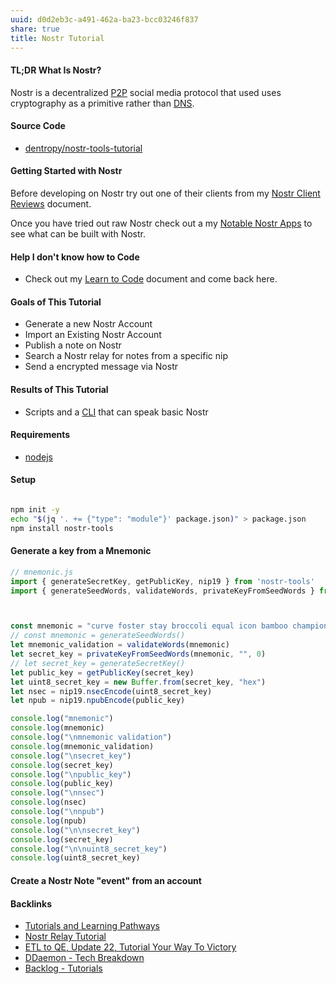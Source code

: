 ```yaml
---
uuid: d0d2eb3c-a491-462a-ba23-bcc03246f837
share: true
title: Nostr Tutorial
---
```

#### TL;DR What Is Nostr?

Nostr is a decentralized [P2P](../eb562da3-447f-489a-a715-3cfcca10e8ec) social media protocol that used uses cryptography as a primitive rather than [DNS](../6f2b1d6c-3b38-4e05-bf02-69af4d23f098).

#### Source Code

* [dentropy/nostr-tools-tutorial](https://github.com/dentropy/nostr-tools-tutorial)
#### Getting Started with Nostr

Before developing on Nostr try out one of their clients from my [Nostr Client Reviews](../60856d0a-a8eb-49dd-ab2b-dd33d16ea527) document.

Once you have tried out raw Nostr check out a my [Notable Nostr Apps](../f5a7d558-219b-4d37-9e18-28f749488612) to see what can be built with Nostr.

#### Help I don't know how to Code

* Check out my [Learn to Code](../130694a5-2d87-49f7-bb8b-123bf5c320a4) document and come back here.

#### Goals of This Tutorial

* Generate a new Nostr Account
* Import an Existing Nostr Account
* Publish a note on Nostr
* Search a Nostr relay for notes from a specific nip
* Send a encrypted message via Nostr

#### Results of This Tutorial

* Scripts and a [CLI](../9b23ae27-ea5d-4cce-a7f5-f16a47705fdd) that can speak basic Nostr

#### Requirements

* [nodejs](../94377dc4-14fb-44cd-9892-4cf3cff78726)

#### Setup

``` bash

npm init -y
echo "$(jq '. += {"type": "module"}' package.json)" > package.json
npm install nostr-tools

```

#### Generate a key from a Mnemonic

``` js
// mnemonic.js
import { generateSecretKey, getPublicKey, nip19 } from 'nostr-tools'
import { generateSeedWords, validateWords, privateKeyFromSeedWords } from 'nostr-tools/nip06'



const mnemonic = "curve foster stay broccoli equal icon bamboo champion casino impact will damp";
// const mnemonic = generateSeedWords()
let mnemonic_validation = validateWords(mnemonic)
let secret_key = privateKeyFromSeedWords(mnemonic, "", 0)
// let secret_key = generateSecretKey()
let public_key = getPublicKey(secret_key)
let uint8_secret_key = new Buffer.from(secret_key, "hex")
let nsec = nip19.nsecEncode(uint8_secret_key)
let npub = nip19.npubEncode(public_key)

console.log("mnemonic")
console.log(mnemonic)
console.log("\nmnemonic validation")
console.log(mnemonic_validation)
console.log("\nsecret_key")
console.log(secret_key)
console.log("\npublic_key")
console.log(public_key)
console.log("\nnsec")
console.log(nsec)
console.log("\nnpub")
console.log(npub)
console.log("\n\nsecret_key")
console.log(secret_key)
console.log("\n\nuint8_secret_key")
console.log(uint8_secret_key)

```

#### Create a Nostr Note "event" from an account



#### Backlinks

* [Tutorials and Learning Pathways](/b554fe38-0be3-4e5e-a817-41077f5f6e69)
* [Nostr Relay Tutorial](/c7866777-9a38-45b0-9cb6-2bf757879e17)
* [ETL to QE, Update 22, Tutorial Your Way To Victory](/72b60152-c15c-4243-8329-67cd13e78ba6)
* [DDaemon - Tech Breakdown](/457c6a22-361f-4b4b-9867-809c7c6d0316)
* [Backlog - Tutorials](/31f7e81a-967e-41f4-872e-91d1571df726)